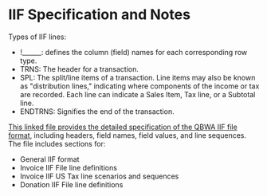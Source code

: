# IIF Specification and Notes

Types of IIF lines:

* !\_\_\_\_\_\_: defines the column (field) names for each corresponding row type.
* TRNS: The header for a transaction.
* SPL: The split/line items of a transaction. Line items may also be known as "distribution lines," indicating where components of the income or tax are recorded.  Each line can indicate a Sales Item, Tax line, or a Subtotal line.
* ENDTRNS:  Signifies the end of the transaction.

[This linked file provides the detailed specification of the QBWA IIF file format](https://docs.google.com/spreadsheets/d/18vK8\_vU73dCPdv\_N5dIm\_nNeW2npQZqTVkM8lhYtf0k/edit?usp=sharing), including headers, field names, field values, and line sequences.  The file includes sections for:

* General IIF format
* Invoice IIF File line definitions
* Invoice IIF US Tax line scenarios and sequences
* Donation IIF File line definitions

